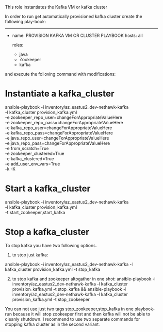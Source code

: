 This role instantiates the Kafka VM or kafka cluster

In order to run get automatically provisioned kafka cluster
create the following play-book:

---
- name: PROVISION KAFKA VM OR CLUSTER PLAYBOOK
  hosts: all

  roles:
    - java
    - Zookeeper
    - kafka


and execute the folloving command with modifications:
# Instantiate a kafka_cluster
ansible-playbook -i inventory/az_eastus2_dev-nethawk-kafka \
 -l kafka_cluster provision_kafka.yml \
 -e zookeeper_repo_user=changeForAppropriateValueHere \
 -e zookeeper_repo_pass=changeForAppropriateValueHere \
 -e kafka_repo_user=changeForAppropriateValueHere \
 -e kafka_repo_pass=changeForAppropriateValueHere \
 -e java_repo_user=changeForAppropriateValueHere \
 -e java_repo_pass=changeForAppropriateValueHere \
 -e from_scratch=True \
 -e zookeeper_clustered=True \
 -e kafka_clustered=True \
 -e add_user_env_vars=True \
 -k -K 

# Start a kafka_cluster
ansible-playbook -i inventory/az_eastus2_dev-nethawk-kafka \
 -l kafka_cluster provision_kafka.yml \
 -t start_zookeeper,start_kafka

# Stop a kafka_cluster

To stop kafka you have two following options.

1. to stop just kafka:

ansible-playbook -i inventory/az_eastus2_dev-nethawk-kafka -l kafka_cluster provision_kafka.yml  -t stop_kafka

2. to stop kafka and zookeeper altogather in one shot:
ansible-playbook -i inventory/az_eastus2_dev-nethawk-kafka -l kafka_cluster provision_kafka.yml  -t stop_kafka && ansible-playbook -i inventory/az_eastus2_dev-nethawk-kafka -l kafka_cluster provision_kafka.yml  -t stop_zookeeper

You can not use just two tags stop_zookeeper,stop_kafka in one playbook-run because it will stop zookeeper first and then kafka will not be able to cleanly shutdown. I recommend to use two separate commands for stopping kafka cluster as in the second variant.
